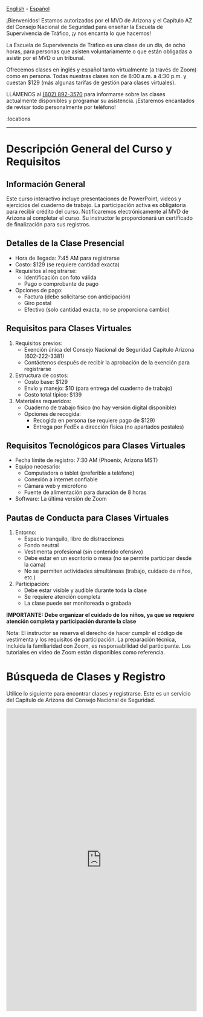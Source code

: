 [English](/) - [Español](/index.es)

¡Bienvenidos! Estamos autorizados por el MVD de Arizona y el Capítulo AZ del Consejo Nacional de Seguridad para enseñar la Escuela de Supervivencia de Tráfico, ¡y nos encanta lo que hacemos!

La Escuela de Supervivencia de Tráfico es una clase de un día, de ocho horas, para personas que asisten voluntariamente o que están obligadas a asistir por el MVD o un tribunal.

Ofrecemos clases en inglés y español tanto virtualmente (a través de Zoom) como en persona. Todas nuestras clases son de 8:00 a.m. a 4:30 p.m. y cuestan $129 (más algunas tarifas de gestión para clases virtuales).

LLÁMENOS al <a href="tel:6028923570">(602) 892-3570</a> para informarse sobre las clases actualmente disponibles y programar su asistencia. ¡Estaremos encantados de revisar todo personalmente por teléfono!

:locations

<hr class="m-5" />

# **Descripción General del Curso y Requisitos**

## **Información General**

Este curso interactivo incluye presentaciones de PowerPoint, videos y ejercicios del cuaderno de trabajo. La participación activa es obligatoria para recibir crédito del curso. Notificaremos electrónicamente al MVD de Arizona al completar el curso. Su instructor le proporcionará un certificado de finalización para sus registros.

## **Detalles de la Clase Presencial**

* Hora de llegada: 7:45 AM para registrarse
* Costo: $129 (se requiere cantidad exacta)
* Requisitos al registrarse:
  * Identificación con foto válida
  * Pago o comprobante de pago
* Opciones de pago:
  * Factura (debe solicitarse con anticipación)
  * Giro postal
  * Efectivo (solo cantidad exacta, no se proporciona cambio)

## **Requisitos para Clases Virtuales**

1. Requisitos previos:
   * Exención única del Consejo Nacional de Seguridad Capítulo Arizona (602-222-3381)
   * Contáctenos después de recibir la aprobación de la exención para registrarse
2. Estructura de costos:
   * Costo base: $129
   * Envío y manejo: $10 (para entrega del cuaderno de trabajo)
   * Costo total típico: $139
3. Materiales requeridos:
   * Cuaderno de trabajo físico (no hay versión digital disponible)
   * Opciones de recogida:
     * Recogida en persona (se requiere pago de $129)
     * Entrega por FedEx a dirección física (no apartados postales)

## **Requisitos Tecnológicos para Clases Virtuales**

* Fecha límite de registro: 7:30 AM (Phoenix, Arizona MST)
* Equipo necesario:
  * Computadora o tablet (preferible a teléfono)
  * Conexión a internet confiable
  * Cámara web y micrófono
  * Fuente de alimentación para duración de 8 horas
* Software: La última versión de Zoom

## **Pautas de Conducta para Clases Virtuales**

1. Entorno:
   * Espacio tranquilo, libre de distracciones
   * Fondo neutral
   * Vestimenta profesional (sin contenido ofensivo)
   * Debe estar en un escritorio o mesa (no se permite participar desde la cama)
   * No se permiten actividades simultáneas (trabajo, cuidado de niños, etc.)
2. Participación:
   * Debe estar visible y audible durante toda la clase
   * Se requiere atención completa
   * La clase puede ser monitoreada o grabada

**IMPORTANTE: Debe organizar el cuidado de los niños, ya que se requiere atención completa y participación durante la clase**

Nota: El instructor se reserva el derecho de hacer cumplir el código de vestimenta y los requisitos de participación. La preparación técnica, incluida la familiaridad con Zoom, es responsabilidad del participante. Los tutoriales en video de Zoom están disponibles como referencia.

# Búsqueda de Clases y Registro

Utilice lo siguiente para encontrar clases y registrarse. Este es un servicio del Capítulo de Arizona del Consejo Nacional de Seguridad.

<iframe src="https://azstatetss.org/remote/student-reg-search.php?school_id=5175&key=ffd2257b"
        frameborder="0"
        height="800"
        width="100%"
        style="min-height:800px;">
</iframe>

